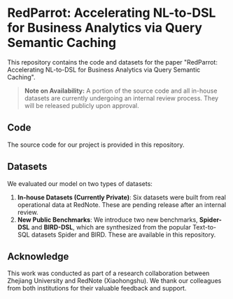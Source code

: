 # RedParrot: Accelerating NL-to-DSL for Business Analytics via Query Semantic Caching

This repository contains the code and datasets for the paper "RedParrot: Accelerating NL-to-DSL for Business Analytics via Query Semantic Caching".

> **Note on Availability:** A portion of the source code and all in-house datasets are currently undergoing an internal review process. They will be released publicly upon approval.

## Code

The source code for our project is provided in this repository.

## Datasets

We evaluated our model on two types of datasets:

1.  **In-house Datasets (Currently Private)**: Six datasets were built from real operational data at RedNote. These are pending release after an internal review.
2.  **New Public Benchmarks**: We introduce two new benchmarks, **Spider-DSL** and **BIRD-DSL**, which are synthesized from the popular Text-to-SQL datasets Spider and BIRD. These are available in this repository.

## Acknowledge
This work was conducted as part of a research collaboration between Zhejiang University and RedNote (Xiaohongshu). We thank our colleagues from both institutions for their valuable feedback and support.